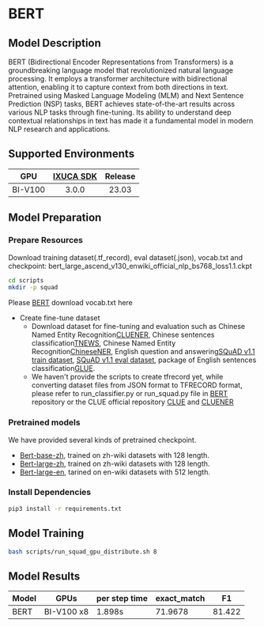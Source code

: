 ﻿# BERT

## Model Description

BERT (Bidirectional Encoder Representations from Transformers) is a groundbreaking language model that revolutionized
natural language processing. It employs a transformer architecture with bidirectional attention, enabling it to capture
context from both directions in text. Pretrained using Masked Language Modeling (MLM) and Next Sentence Prediction (NSP)
tasks, BERT achieves state-of-the-art results across various NLP tasks through fine-tuning. Its ability to understand
deep contextual relationships in text has made it a fundamental model in modern NLP research and applications.

## Supported Environments

| GPU    | [IXUCA SDK](https://gitee.com/deep-spark/deepspark#%E5%A4%A9%E6%95%B0%E6%99%BA%E7%AE%97%E8%BD%AF%E4%BB%B6%E6%A0%88-ixuca) | Release |
| :----: | :----: | :----: |
| BI-V100 | 3.0.0     |  23.03  |

## Model Preparation

### Prepare Resources

Download training dataset(.tf_record), eval dataset(.json), vocab.txt and checkpoint:
bert_large_ascend_v130_enwiki_official_nlp_bs768_loss1.1.ckpt

```sh
cd scripts
mkdir -p squad
```

Please [BERT](https://github.com/google-research/bert#pre-training-with-bert) download vocab.txt here

- Create fine-tune dataset
  - Download dataset for fine-tuning and evaluation such as Chinese Named Entity
    Recognition[CLUENER](https://github.com/CLUEbenchmark/CLUENER2020), Chinese sentences
    classification[TNEWS](https://github.com/CLUEbenchmark/CLUE), Chinese Named Entity
    Recognition[ChineseNER](https://github.com/zjy-ucas/ChineseNER), English question and answering[SQuAD v1.1 train
    dataset](https://rajpurkar.github.io/SQuAD-explorer/dataset/train-v1.1.json), [SQuAD v1.1 eval
    dataset](https://rajpurkar.github.io/SQuAD-explorer/dataset/dev-v1.1.json), package of English sentences
    classification[GLUE](https://gluebenchmark.com/tasks).
  - We haven't provide the scripts to create tfrecord yet, while converting dataset files from JSON format to TFRECORD
    format, please refer to run_classifier.py or run_squad.py file in [BERT](https://github.com/google-research/bert)
    repository or the CLUE official repository
    [CLUE](https://github.com/CLUEbenchmark/CLUE/blob/master/baselines/models/bert/run_classifier.py) and
    [CLUENER](https://github.com/CLUEbenchmark/CLUENER2020/tree/master/tf_version)

### Pretrained models

We have provided several kinds of pretrained checkpoint.

- [Bert-base-zh](https://download.mindspore.cn/model_zoo/r1.3/bert_base_ascend_v130_zhwiki_official_nlp_bs256_acc91.72_recall95.06_F1score93.36/),
  trained on zh-wiki datasets with 128 length.
- [Bert-large-zh](https://download.mindspore.cn/model_zoo/r1.3/bert_large_ascend_v130_zhwiki_official_nlp_bs3072_loss0.8/),
  trained on zh-wiki datasets with 128 length.
- [Bert-large-en](https://download.mindspore.cn/model_zoo/r1.3/bert_large_ascend_v130_enwiki_official_nlp_bs768_loss1.1/),
  tarined on en-wiki datasets with 512 length.

### Install Dependencies

```sh
pip3 install -r requirements.txt
```

## Model Training

```sh
bash scripts/run_squad_gpu_distribute.sh 8
```

## Model Results

| Model | GPUs       | per step time | exact_match | F1     |
|-------|------------|---------------|-------------|--------|
| BERT  | BI-V100 x8 | 1.898s        | 71.9678     | 81.422 |
